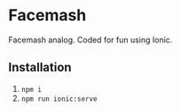 # Facemash
Facemash analog. Coded for fun using Ionic.

## Installation
1. `npm i`
2. `npm run ionic:serve`
